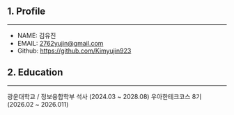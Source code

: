 ## 1. Profile
----
- NAME: 김유진
- EMAIL: 2762yujin@gmail.com
- Github: <https://github.com/Kimyujin923>

## 2. Education
----
광운대학교 / 정보융합학부 석사 (2024.03 ~ 2028.08)
우아한테크코스 8기 (2026.02 ~ 2026.011)
